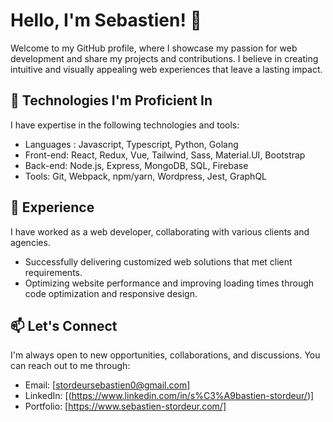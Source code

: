 # Hello, I'm Sebastien! 👋

Welcome to my GitHub profile, where I showcase my passion for web development and share my projects and contributions. I believe in creating intuitive and visually appealing web experiences that leave a lasting impact.

## 🌱 Technologies I'm Proficient In
I have expertise in the following technologies and tools:
- Languages : Javascript, Typescript, Python, Golang
- Front-end: React, Redux, Vue, Tailwind, Sass, Material.UI, Bootstrap
- Back-end: Node.js, Express, MongoDB, SQL, Firebase
- Tools: Git, Webpack, npm/yarn, Wordpress, Jest, GraphQL

## 💼 Experience
I have worked as a web developer, collaborating with various clients and agencies.
- Successfully delivering customized web solutions that met client requirements.
- Optimizing website performance and improving loading times through code optimization and responsive design.


## 📫 Let's Connect
I'm always open to new opportunities, collaborations, and discussions. You can reach out to me through:
- Email: [stordeursebastien0@gmail.com]
- LinkedIn: [(https://www.linkedin.com/in/s%C3%A9bastien-stordeur/)]
- Portfolio: [https://www.sebastien-stordeur.com/]
